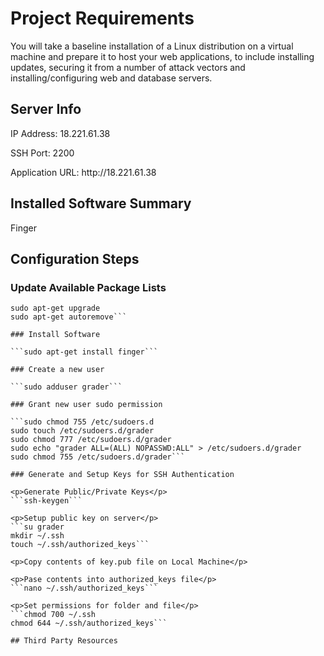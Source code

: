 # Project Requirements

You will take a baseline installation of a Linux distribution on a virtual machine and prepare it to host your web 
applications, to include installing updates, securing it from a number of attack vectors and installing/configuring
web and database servers.

## Server Info

<p>IP Address: 18.221.61.38</p>
<p>SSH Port: 2200</p>
<p>Application URL: http://18.221.61.38</p>

## Installed Software Summary

Finger

## Configuration Steps

### Update Available Package Lists

```sudo apt-get update
sudo apt-get upgrade
sudo apt-get autoremove```

### Install Software

```sudo apt-get install finger```

### Create a new user

```sudo adduser grader```

### Grant new user sudo permission

```sudo chmod 755 /etc/sudoers.d
sudo touch /etc/sudoers.d/grader
sudo chmod 777 /etc/sudoers.d/grader
sudo echo "grader ALL=(ALL) NOPASSWD:ALL" > /etc/sudoers.d/grader
sudo chmod 755 /etc/sudoers.d/grader```

### Generate and Setup Keys for SSH Authentication

<p>Generate Public/Private Keys</p>
```ssh-keygen```

<p>Setup public key on server</p>
```su grader
mkdir ~/.ssh
touch ~/.ssh/authorized_keys```

<p>Copy contents of key.pub file on Local Machine</p>
  
<p>Pase contents into authorized_keys file</p>
```nano ~/.ssh/authorized_keys```

<p>Set permissions for folder and file</p>
```chmod 700 ~/.ssh
chmod 644 ~/.ssh/authorized_keys```

## Third Party Resources
